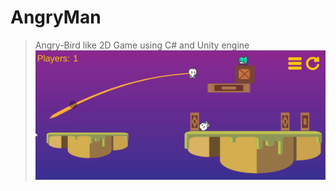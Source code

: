 # AngryMan
>Angry-Bird like 2D Game using C# and Unity engine
[![AngryMan](https://github.com/punkfulw/AngryMan/blob/main/Script/thumb.png)](https://youtu.be/WK4vVNn-Y74)
